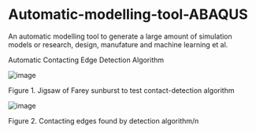 # Automatic-modelling-tool-ABAQUS
An automatic modelling tool to generate a large amount of simulation models or research, design, manufature and machine learning et al.

Automatic Contacting Edge Detection Algorithm

![image](https://github.com/Supernova772/Automatic-modelling-tool-ABAQUS/assets/103904728/de04fe29-8646-4a25-a9ec-a8e88dd3ae65)

Figure 1.	Jigsaw of Farey sunburst to test contact-detection algorithm

![image](https://github.com/Supernova772/Automatic-modelling-tool-ABAQUS/assets/103904728/5cc837a0-0939-4195-a89f-16fee8d7a1a6)

Figure 2.	Contacting edges found by detection algorithm/n
